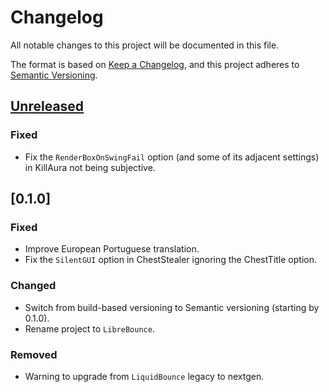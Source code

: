 # Changelog

All notable changes to this project will be documented in this file.

The format is based on [Keep a Changelog](https://keepachangelog.com/en/1.1.0/),
and this project adheres to [Semantic Versioning](https://semver.org/spec/v2.0.0.html).

## [Unreleased]

### Fixed

- Fix the `RenderBoxOnSwingFail` option (and some of its adjacent settings) in KillAura not being subjective.

## [0.1.0]

### Fixed

- Improve European Portuguese translation.
- Fix the `SilentGUI` option in ChestStealer ignoring the ChestTitle option.

### Changed

- Switch from build-based versioning to Semantic versioning (starting by 0.1.0).
- Rename project to `LibreBounce`.

### Removed

- Warning to upgrade from `LiquidBounce` legacy to nextgen.

[unreleased]: https://github.com/LibreBounce/LibreBounce/compare/v0.1.0...HEAD
